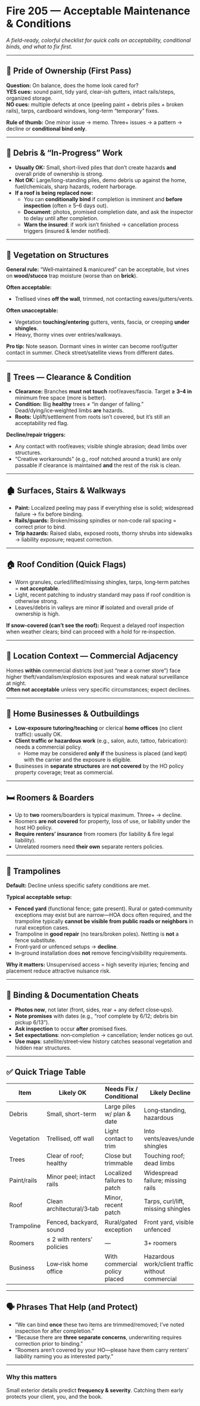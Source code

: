 # Fire 205 — Acceptable Maintenance & Conditions
_A field-ready, colorful checklist for quick calls on acceptability, conditional binds, and what to fix first._

---

## 🔎 Pride of Ownership (First Pass)
**Question:** On balance, does the home look cared for?  
**YES cues:** sound paint, tidy yard, clear-ish gutters, intact rails/steps, organized storage.  
**NO cues:** multiple defects at once (peeling paint + debris piles + broken rails), tarps, cardboard windows, long-term “temporary” fixes.

**Rule of thumb:** One minor issue → memo. Three+ issues → a pattern → decline or **conditional bind only**.

---

## 🧹 Debris & “In-Progress” Work
- **Usually OK:** Small, short-lived piles that don’t create hazards **and** overall pride of ownership is strong.
- **Not OK:** Large/long-standing piles, demo debris up against the home, fuel/chemicals, sharp hazards, rodent harborage.
- **If a roof is being replaced now:**
  - You can **conditionally bind** if completion is imminent and **before inspection** (often ≥ 5–6 days out).  
  - **Document**: photos, promised completion date, and ask the inspector to delay until after completion.  
  - **Warn the insured**: if work isn’t finished → cancellation process triggers (insured & lender notified).

---

## 🌿 Vegetation on Structures
**General rule:** “Well‑maintained & manicured” can be acceptable, but vines on **wood/stucco** trap moisture (worse than on **brick**).

**Often acceptable:**
- Trellised vines **off the wall**, trimmed, not contacting eaves/gutters/vents.

**Often unacceptable:**
- Vegetation **touching/entering** gutters, vents, fascia, or creeping **under shingles**.
- Heavy, thorny vines over entries/walkways.

**Pro tip:** Note season. Dormant vines in winter can become roof/gutter contact in summer. Check street/satellite views from different dates.

---

## 🌳 Trees — Clearance & Condition
- **Clearance:** Branches **must not touch** roof/eaves/fascia. Target **≥ 3–4 in** minimum free space (more is better).  
- **Condition:** Big **healthy** trees ≠ “in danger of falling.” Dead/dying/ice‑weighted limbs **are** hazards.  
- **Roots:** Uplift/settlement from roots isn’t covered, but it’s still an acceptability red flag.

**Decline/repair triggers:**
- Any contact with roof/eaves; visible shingle abrasion; dead limbs over structures.  
- “Creative workarounds” (e.g., roof notched around a trunk) are only passable if clearance is maintained **and** the rest of the risk is clean.

---

## 🏚️ Surfaces, Stairs & Walkways
- **Paint:** Localized peeling may pass if everything else is solid; widespread failure → fix before binding.  
- **Rails/guards:** Broken/missing spindles or non‑code rail spacing = correct prior to bind.  
- **Trip hazards:** Raised slabs, exposed roots, thorny shrubs into sidewalks → liability exposure; request correction.

---

## 🏠 Roof Condition (Quick Flags)
- Worn granules, curled/lifted/missing shingles, tarps, long‑term patches = **not acceptable**.  
- Light, recent patching to industry standard may pass if roof condition is otherwise strong.  
- Leaves/debris in valleys are minor **if** isolated and overall pride of ownership is high.

**If snow-covered (can’t see the roof):** Request a delayed roof inspection when weather clears; bind can proceed with a hold for re‑inspection.

---

## 🏢 Location Context — Commercial Adjacency
Homes **within** commercial districts (not just “near a corner store”) face higher theft/vandalism/explosion exposures and weak natural surveillance at night.  
**Often not acceptable** unless very specific circumstances; expect declines.

---

## 🧰 Home Businesses & Outbuildings
- **Low‑exposure tutoring/teaching** or clerical **home offices** (no client traffic): usually OK.  
- **Client traffic or hazardous work** (e.g., salon, auto, tattoo, fabrication): needs a commercial policy.  
  - Home may be considered **only if** the business is placed (and kept) with the carrier and the exposure is eligible.
- Businesses in **separate structures** are **not covered** by the HO policy property coverage; treat as commercial.

---

## 🛏️ Roomers & Boarders
- Up to **two** roomers/boarders is typical maximum. Three+ → decline.  
- Roomers **are not covered** for property, loss of use, or liability under the host HO policy.  
- **Require renters’ insurance** from roomers (for liability & fire legal liability).  
- Unrelated roomers need **their own** separate renters policies.

---

## 🤸 Trampolines
**Default:** Decline unless specific safety conditions are met.

**Typical acceptable setup:**
- **Fenced yard** (functional fence; gate present). Rural or gated‑community exceptions may exist but are narrow—HOA docs often required, and the trampoline typically **cannot be visible from public roads or neighbors** in rural exception cases.
- Trampoline in **good repair** (no tears/broken poles). Netting is **not** a fence substitute.
- Front‑yard or unfenced setups → **decline**.
- In‑ground installation does **not** remove fencing/visibility requirements.

**Why it matters:** Unsupervised access = high severity injuries; fencing and placement reduce attractive nuisance risk.

---

## 🧾 Binding & Documentation Cheats
- **Photos now**, not later (front, sides, rear + any defect close‑ups).  
- **Note promises** with dates (e.g., “roof complete by 6/12; debris bin pickup 6/13”).  
- **Ask inspection** to occur **after** promised fixes.  
- **Set expectations**: non‑completion → cancellation; lender notices go out.  
- **Use maps**: satellite/street‑view history catches seasonal vegetation and hidden rear structures.

---

## ✅ Quick Triage Table
| Item | Likely OK | Needs Fix / Conditional | Likely Decline |
|---|---|---|---|
| Debris | Small, short-term | Large piles w/ plan & date | Long‑standing, hazardous |
| Vegetation | Trellised, off wall | Light contact to trim | Into vents/eaves/under shingles |
| Trees | Clear of roof; healthy | Close but trimmable | Touching roof; dead limbs |
| Paint/rails | Minor peel; intact rails | Localized failures to patch | Widespread failure; missing rails |
| Roof | Clean architectural/3‑tab | Minor, recent patch | Tarps, curl/lift, missing shingles |
| Trampoline | Fenced, backyard, sound | Rural/gated exception | Front yard, visible, unfenced |
| Roomers | ≤ 2 with renters’ policies | — | 3+ roomers |
| Business | Low‑risk home office | With commercial policy placed | Hazardous work/client traffic without commercial |

---

## 🗣️ Phrases That Help (and Protect)
- “We can bind **once** these two items are trimmed/removed; I’ve noted inspection for after completion.”
- “Because there are **three separate concerns**, underwriting requires correction prior to binding.”
- “Roomers aren’t covered by your HO—please have them carry renters’ liability naming you as interested party.”

---

### Why this matters
Small exterior details predict **frequency & severity**. Catching them early protects your client, you, and the book.
